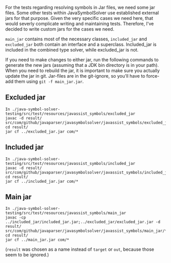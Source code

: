 For the tests regarding resolving symbols in Jar files, we need some jar files. Some other tests within JavaSymbolSolver use established external jars for that purpose. Given the very specific cases we need here, that would severly complicate writing and maintaining tests. Therefore, I've decided to write custom jars for the cases we need.

`main_jar` contains most of the necessary classes, `included_jar` and `excluded_jar` both contain an interface and a superclass. Included_jar is included in the combined type solver, while excluded_jar is not.

If you need to make changes to either jar, run the following commands to generate the new jars (assuming that a JDK bin directory is in your path).
When you need to rebuild the jar, it is important to make sure you actually update the jar in git. Jar-files are in the git-ignore, so you'll have to force-add them using `git -f main_jar.jar`.

## Excluded jar

```
In ./java-symbol-solver-testing/src/test/resources/javassist_symbols/excluded_jar
javac -d result/ src/com/github/javaparser/javasymbolsolver/javassist_symbols/excluded_jar/*.java
cd result/
jar cf ../excluded_jar.jar com/*
```

## Included jar

```
In ./java-symbol-solver-testing/src/test/resources/javassist_symbols/included_jar
javac -d result/ src/com/github/javaparser/javasymbolsolver/javassist_symbols/included_jar/*.java
cd result/
jar cf ../included_jar.jar com/*
```

## Main jar

```
In ./java-symbol-solver-testing/src/test/resources/javassist_symbols/main_jar
javac -cp ../included_jar/included_jar.jar;../excluded_jar/excluded_jar.jar -d result/ src/com/github/javaparser/javasymbolsolver/javassist_symbols/main_jar/*.java
cd result/
jar cf ../main_jar.jar com/*
```

(`result` was chosen as a name instead of `target` or `out`, because those seem to be ignored.)